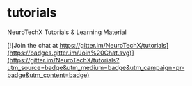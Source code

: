 # tutorials
NeuroTechX Tutorials &amp; Learning Material

[![Join the chat at https://gitter.im/NeuroTechX/tutorials](https://badges.gitter.im/Join%20Chat.svg)](https://gitter.im/NeuroTechX/tutorials?utm_source=badge&utm_medium=badge&utm_campaign=pr-badge&utm_content=badge)
